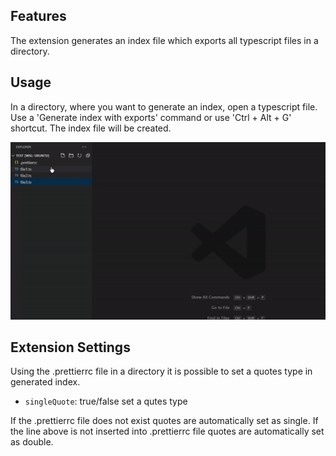 ## Features

The extension generates an index file which exports all typescript files in a directory. 

## Usage

In a directory, where you want to generate an index, open a typescript file. Use a 'Generate index with exports' command or use 'Ctrl + Alt + G' shortcut. The index file will be created.

![animation](https://github.com/BoomSoftware/index-generator/blob/master/img/index-generator.gif)

## Extension Settings

Using the .prettierrc file in a directory it is possible to set a quotes type in generated index. 

* `singleQuote`: true/false set a qutes type

If the .prettierrc file does not exist quotes are automatically set as single.
If the line above is not inserted into .prettierrc file quotes are automatically set as double.
